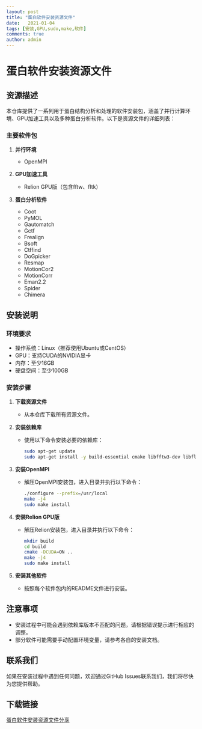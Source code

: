```yaml
---
layout: post
title: "蛋白软件安装资源文件"
date:   2021-01-04
tags: [安装,GPU,sudo,make,软件]
comments: true
author: admin
---
```

# 蛋白软件安装资源文件

## 资源描述

本仓库提供了一系列用于蛋白结构分析和处理的软件安装包，涵盖了并行计算环境、GPU加速工具以及多种蛋白分析软件。以下是资源文件的详细列表：

### 主要软件包

1. **并行环境**
   - OpenMPI

2. **GPU加速工具**
   - Relion GPU版（包含fftw、fltk）

3. **蛋白分析软件**
   - Coot
   - PyMOL
   - Gautomatch
   - Gctf
   - Frealign
   - Bsoft
   - Ctffind
   - DoGpicker
   - Resmap
   - MotionCor2
   - MotionCorr
   - Eman2.2
   - Spider
   - Chimera

## 安装说明

### 环境要求

- 操作系统：Linux（推荐使用Ubuntu或CentOS）
- GPU：支持CUDA的NVIDIA显卡
- 内存：至少16GB
- 硬盘空间：至少100GB

### 安装步骤

1. **下载资源文件**
   - 从本仓库下载所有资源文件。

2. **安装依赖库**
   - 使用以下命令安装必要的依赖库：
     ```bash
     sudo apt-get update
     sudo apt-get install -y build-essential cmake libfftw3-dev libfltk1.3-dev
     ```

3. **安装OpenMPI**
   - 解压OpenMPI安装包，进入目录并执行以下命令：
     ```bash
     ./configure --prefix=/usr/local
     make -j4
     sudo make install
     ```

4. **安装Relion GPU版**
   - 解压Relion安装包，进入目录并执行以下命令：
     ```bash
     mkdir build
     cd build
     cmake -DCUDA=ON ..
     make -j4
     sudo make install
     ```

5. **安装其他软件**
   - 按照每个软件包内的README文件进行安装。

## 注意事项

- 安装过程中可能会遇到依赖库版本不匹配的问题，请根据错误提示进行相应的调整。
- 部分软件可能需要手动配置环境变量，请参考各自的安装文档。

## 联系我们

如果在安装过程中遇到任何问题，欢迎通过GitHub Issues联系我们，我们将尽快为您提供帮助。

## 下载链接

[蛋白软件安装资源文件分享](https://pan.quark.cn/s/dcca6ce2e626)